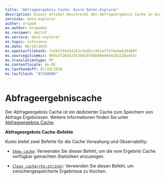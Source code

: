 ```yaml
---
title: 'Abfrageergebnis Cache: Azure Daten-Explorer'
description: Dieser Artikel beschreibt den Abfrageergebnis Cache in Azure Daten-Explorer.
services: data-explorer
author: orspod
ms.author: orspodek
ms.reviewer: amitof
ms.service: data-explorer
ms.topic: reference
ms.date: 06/16/2020
ms.openlocfilehash: fa2bf2f6d24162c5bdb1c851ef7d74e4eb39489f
ms.sourcegitcommit: 09da3f26b4235368297b8b9b604d4282228a443c
ms.translationtype: MT
ms.contentlocale: de-DE
ms.lasthandoff: 07/28/2020
ms.locfileid: "87349906"
---
```

# <a name="query-results-cache"></a>Abfrageergebniscache

Der Abfrageergebnis Cache ist ein dedizierter Cache zum Speichern von Abfrage Ergebnissen. Weitere Informationen finden Sie unter [Abfrageergebnis Cache](../query/query-results-cache.md).

**Abfrageergebnis Cache-Befehle**

Kusto bietet zwei Befehle für die Cache Verwaltung und Observability:

* [`Show cache`](show-query-results-cache-command.md): Verwenden Sie diesen Befehl, um die vom Ergebnis Cache verfügbar gemachten Statistiken anzuzeigen.

* [`Clear cache(rhs:string)`](clear-query-results-cache-command.md): Verwenden Sie diesen Befehl, um zwischengespeicherte Ergebnisse zu löschen.
